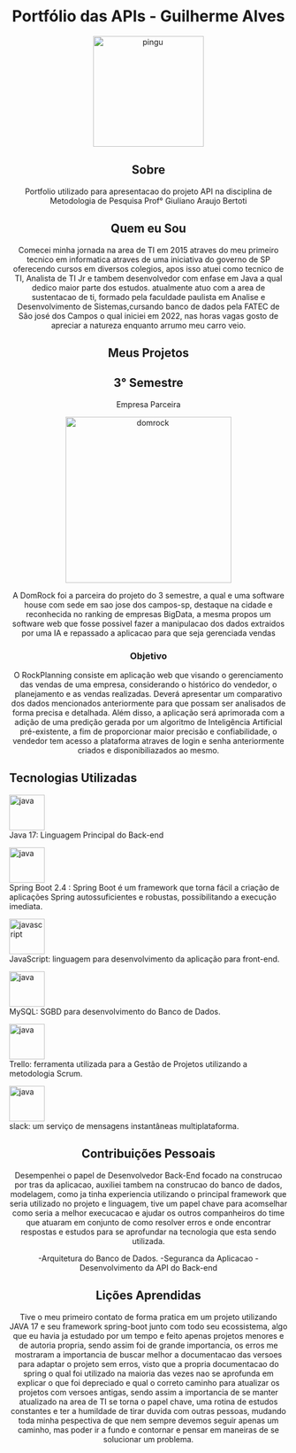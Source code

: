 <div align="center">

<h1> Portfólio das APIs - Guilherme Alves</h1>

<img src="https://github.com/GuiAlvesdev/portfoliobancodedadosfatec/blob/main/images/linux.png" alt="pingu" style="width:200px;height:200px;">


<h2>Sobre</h2>
Portfolio utilizado para apresentacao do projeto API na disciplina de Metodologia de Pesquisa Prof° Giuliano Araujo Bertoti






<h2> Quem eu Sou</h2>

Comecei minha jornada na area de TI em 2015 atraves do meu primeiro tecnico em informatica atraves de uma iniciativa do governo de SP oferecendo cursos em diversos colegios, apos isso atuei como tecnico de TI, Analista de TI Jr e tambem desenvolvedor com enfase em Java a qual dedico maior parte dos estudos. atualmente atuo com a area de sustentacao
de ti, formado pela faculdade paulista em Analise e Desenvolvimento de Sistemas,cursando banco de dados pela FATEC de São josé dos Campos
o qual iniciei em 2022, nas horas vagas gosto de apreciar a natureza enquanto arrumo meu carro veio.


<h2> Meus Projetos</h2>


<h2> 3° Semestre</h2>


<p align="center">Empresa Parceira</p>

<a href="https://www.domrock.net/">
<img src="https://github.com/GuiAlvesdev/portfoliobancodedadosfatec/blob/main/domrock.jpg" alt="domrock" style="width:300px;height:300px;"></a>

<p>A DomRock foi a parceira do projeto do 3 semestre, a qual e uma software house com sede em sao jose dos campos-sp, destaque na cidade  e reconhecida no ranking de empresas BigData, a mesma propos um software web que fosse possivel fazer a manipulacao dos dados extraidos por uma IA e repassado a aplicacao para que seja gerenciada vendas</p>
<h3>Objetivo</h3>

O RockPlanning consiste em aplicação web que visando o gerenciamento das vendas de uma empresa, considerando o histórico do vendedor, o planejamento e as vendas realizadas. Deverá apresentar um comparativo dos dados mencionados anteriormente para que possam ser analisados de forma precisa e detalhada. Além disso, a aplicação será aprimorada com a adição de uma predição gerada por um algoritmo de Inteligência Artificial pré-existente, a fim de proporcionar maior precisão e confiabilidade, o vendedor tem acesso a plataforma atraves de login e senha anteriormente criados e disponibiliazados ao mesmo.




</div>

<h2>Tecnologias Utilizadas</h2> 

<img src="https://github.com/GuiAlvesdev/portfoliobancodedadosfatec/blob/main/images/java.png" alt="java" height="64" width="64"><br> Java 17: Linguagem Principal do Back-end

<img src="https://github.com/GuiAlvesdev/portfoliobancodedadosfatec/blob/main/images/spring-boot.png" alt="java" height="64" width="64"><br> Spring Boot 2.4 :  Spring Boot é um framework que torna fácil a criação de aplicações Spring autossuficientes e robustas, possibilitando a execução imediata.

<img src="https://github.com/GuiAlvesdev/portfoliobancodedadosfatec/blob/main/images/js.png" alt="javascript" height="64" width="64"><br> JavaScript: linguagem para desenvolvimento da aplicação para front-end.

<img src="https://github.com/GuiAlvesdev/portfoliobancodedadosfatec/blob/main/images/mysql.png" alt="java" height="64" width="64" ><br> MySQL: SGBD para desenvolvimento do Banco de Dados.

<img src="https://github.com/GuiAlvesdev/portfoliobancodedadosfatec/blob/main/images/trello.png" alt="java" height="64" width="64" ><br> Trello: ferramenta utilizada para a Gestão de Projetos utilizando a metodologia Scrum.

<img src="https://github.com/GuiAlvesdev/portfoliobancodedadosfatec/blob/main/images/slack.png" alt="java" height="64" width="64"><br> slack:  um serviço de mensagens instantâneas multiplataforma.


<div align="center">


<h2>Contribuições Pessoais</h2> 
Desempenhei o papel de Desenvolvedor Back-End focado na construcao por tras da aplicacao, auxiliei tambem  na construcao do banco de dados, modelagem, como ja tinha experiencia utilizando o principal framework que seria utilizado no projeto e linguagem, tive um papel chave para acomselhar como seria a melhor execucacao e ajudar os outros companheiros do time que atuaram em conjunto de como resolver erros e onde encontrar respostas e estudos para se aprofundar na tecnologia que esta sendo utilizada.


-Arquitetura do Banco de Dados.
-Seguranca da Aplicacao
-Desenvolvimento da API do Back-end

<h2>Lições Aprendidas</h2> 
Tive o meu primeiro contato de forma pratica em um projeto utilizando  JAVA 17 e seu framework spring-boot junto com todo seu ecossistema, algo que eu havia ja estudado por um tempo e feito apenas projetos menores e de autoria propria, sendo assim foi de grande importancia, os erros me mostraram a importancia de buscar melhor a documentacao das versoes para adaptar o projeto sem erros, visto que a propria documentacao do spring o qual foi utilizado na maioria das vezes nao se aprofunda em explicar o que foi depreciado e qual o correto caminho para atualizar os projetos com versoes antigas, sendo assim a importancia de se manter atualizado na area de TI se torna o papel chave, uma rotina de estudos constantes e ter a humildade de tirar duvida com outras pessoas, mudando toda minha pespectiva de que nem sempre devemos seguir apenas um caminho, mas poder ir a fundo e contornar e pensar em maneiras de se solucionar um problema.
</div>






